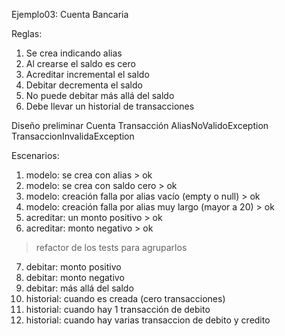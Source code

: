 Ejemplo03: Cuenta Bancaria

Reglas:

1. Se crea indicando alias
2. Al crearse el saldo es cero
3. Acreditar incremental el saldo
4. Debitar decrementa el saldo
5. No puede debitar más allá del saldo
6. Debe llevar un historial de transacciones

Diseño preliminar
Cuenta
Transacción
AliasNoValidoException
TransaccionInvalidaException 

Escenarios:
1. modelo: se crea con alias > ok
2. modelo: se crea con saldo cero > ok
3. modelo: creación falla por alias vacío (empty o null) > ok
4. modelo: creación falla por alias muy largo (mayor a 20) > ok
5. acreditar: un monto positivo > ok
6. acreditar: monto negativo > ok
> refactor de los tests para agruparlos
7. debitar: monto positivo
8. debitar: monto negativo
9. debitar: más allá del saldo
10. historial: cuando es creada (cero transacciones)
11. historial: cuando hay 1 transacción de debito
12. historial: cuando hay varias transaccion de debito y credito
